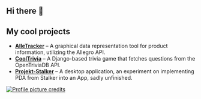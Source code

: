 ## Hi there 👋
## My cool projects

- [**AlleTracker**](https://github.com/mkalinowsk1/AlleTracker) – A graphical data representation tool for product information, utilizing the Allegro API.
- [**CoolTrivia**](https://github.com/JJakimcz/Python_3Y/tree/CoolTrivia) – A Django-based trivia game that fetches questions from the OpenTriviaDB API.
- [**Projekt-Stalker**](https://github.com/JJakimcz/Projekt-Stalke) – A desktop application, an experiment on implementing PDA from Stalker into an App, sadly unfinished.


[![Profile picture credits](https://img.shields.io/badge/PFP_credits-blue)](https://nataliebernard.com)
